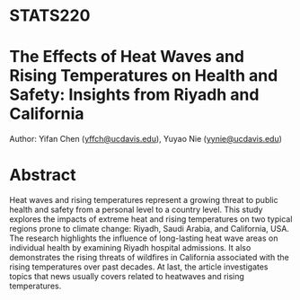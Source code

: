 # STATS220

# The Effects of Heat Waves and Rising Temperatures on Health and Safety: Insights from Riyadh and California
Author: Yifan Chen (yffch@ucdavis.edu), Yuyao Nie (yynie@ucdavis.edu) 

# Abstract
Heat waves and rising temperatures represent a growing threat to public health and safety from a personal level to a country level. This study explores the impacts of extreme heat and rising temperatures on two typical regions prone to climate change: Riyadh, Saudi Arabia, and California, USA. The research highlights the influence of long-lasting heat wave areas on individual health by examining Riyadh hospital admissions. It also demonstrates the rising threats of wildfires in California associated with the rising temperatures over past decades. At last, the article investigates topics that news usually covers related to heatwaves and rising temperatures. 
